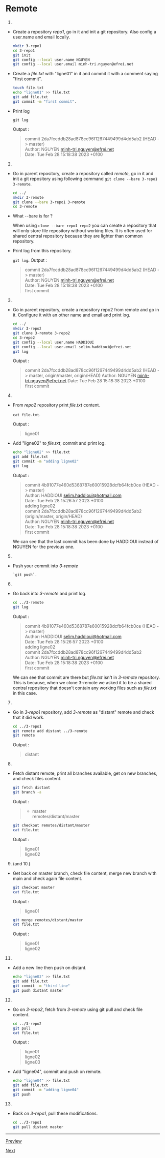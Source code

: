 
# Remote

1.

* Create a repository *repo1*, go in it and init a git repository. Also config a user.name and email locally.

    ```sh
    mkdir 3-repo1
    cd 3-repo1
    git init
    git config --local user.name NGUYEN
    git config --local user.email minh-tri.nguyen@efrei.net
    ```

* Create a *file.txt* with "ligne01" in it and commit it with a comment saying "first commit".

    ```sh
    touch file.txt
    echo "ligne01" >> file.txt
    git add file.txt
    git commit -m "first commit".
    ```

* Print log

    `git log`

    Output :
    > commit 2da7fccddb28ad878cc96f1267449499d4dd5ab2 (HEAD -> master)  
      Author: NGUYEN <minh-tri.nguyen@efrei.net>  
      Date:   Tue Feb 28 15:18:38 2023 +0100

2.

* Go in parent repository, create a repository called *remote*, go in it and init a git repository using following command `git clone --bare 3-repo1 3-remote`.  

    ```sh
    cd ../
    mkdir 3-remote
    git clone --bare 3-repo1 3-remote
    cd 3-remote
    ```

* What --bare is for ?

    When using `clone --bare repo1 repo2` you can create a repository that will only store file repository without working files. It is often used for shared central repository because they are lighter than common repository.

* Print log from this repository.  

    `git log`.
    Output :
    > commit 2da7fccddb28ad878cc96f1267449499d4dd5ab2 (HEAD -> master)  
      Author: NGUYEN <minh-tri.nguyen@efrei.net>  
      Date:   Tue Feb 28 15:18:38 2023 +0100  
      first commit  

3.

* Go in parent repository, create a repository repo2 from remote and go in it. Configure it with an other name and email and print log.

    ```sh
    cd ../
    mkdir 3-repo2
    git clone 3-remote 3-repo2
    cd 3-repo2
    git config --local user.name HADDIOUI
    git config --local user.email selim.haddioui@efrei.net
    git log
    ```

    Output :
    > commit 2da7fccddb28ad878cc96f1267449499d4dd5ab2 (HEAD -> master, origin/master, origin/HEAD)
      Author: NGUYEN <minh-tri.nguyen@efrei.net>
      Date:   Tue Feb 28 15:18:38 2023 +0100  
      first commit

4.

* From *repo2* repository print *file.txt* content.  

    `cat file.txt`.  

    Output :  
    > ligne01

* Add "ligne02" to *file.txt*, commit and print log.

    ```sh
    echo "ligne02" >> file.txt
    git add file.txt
    git commit -m "adding ligne02"
    git log
    ```

    Output :
    > commit 4b91077e460d5368787e60015928dcfb64fcb0ce (HEAD -> master)  
      Author: HADDIOUI <selim.haddioui@hotmail.com>  
      Date:   Tue Feb 28 15:26:57 2023 +0100  
      adding ligne02  
      commit 2da7fccddb28ad878cc96f1267449499d4dd5ab2 (origin/master, origin/HEAD)  
      Author: NGUYEN <minh-tri.nguyen@efrei.net>  
      Date:   Tue Feb 28 15:18:38 2023 +0100  
      first commit  

    We can see that the last commit has been done by HADDIOUI instead of NGUYEN for the previous one.

5.  

* Push your commit into *3-remote*  

      `git push`.

6.  

* Go back into *3-remote* and print log.  

    ```sh
    cd ../3-remote
    git log
    ```

    Output :
    > commit 4b91077e460d5368787e60015928dcfb64fcb0ce (HEAD -> master)  
      Author: HADDIOUI <selim.haddioui@hotmail.com>  
      Date:   Tue Feb 28 15:26:57 2023 +0100  
      adding ligne02  
      commit 2da7fccddb28ad878cc96f1267449499d4dd5ab2  
      Author: NGUYEN <minh-tri.nguyen@efrei.net>  
      Date:   Tue Feb 28 15:18:38 2023 +0100  
      first commit  

    We can see that commit are there but  *file.txt* isn't in *3-remote* repository. This is because, when we clone 3-remote we asked it to be a shared central repository that doesn't contain any working files such as *file.txt* in this case.  

7.

* Go in *3-repo1* repository, add *3-remote* as "distant" remote and check that it did work.

    ```sh
    cd ../3-repo1
    git remote add distant ../3-remote
    git remote
    ```

    Output :
    > distant

8.

* Fetch distant remote, print all branches available, get on new branches, and check files content.

    ```sh
    git fetch distant
    git branch -a
    ```

    Output :
    >
    > * master  
      remotes/distant/master

    ```sh
    git checkout remotes/distant/master
    cat file.txt
    ```

    Output :
    > ligne01  
      ligne02  

9. (and 10.)

* Get back on master branch, check file content, merge new branch with main and check again file content.

  ```sh
  git checkout master
  cat file.txt
  ```

  Output :
  > ligne01

  ```sh
  git merge remotes/distant/master
  cat file.txt
  ```

  Output :
  > ligne01  
    ligne02  

11.

* Add a new line then push on distant.

    ```sh
    echo "ligne03" >> file.txt
    git add file.txt
    git commit -m "third line"
    git push distant master
    ```

12.

* Go on *3-repo2*, fetch from *3-remote* using git pull and check file content.

    ```sh
    cd ../3-repo2
    git pull
    cat file.txt
    ```

    Output :
    > ligne01  
      ligne02  
      ligne03  

* Add "ligne04", commit and push on remote.  

    ```sh
    echo "ligne04" >> file.txt
    git add file.txt
    git commit -m "adding ligne04"
    git push
    ```

13.

* Back on *3-repo1*, pull these modifications.

  ```sh
  cd ../3-repo1
  git pull distant master
  ```

---  

[Preview](./2-branch.md)

[Next](./4-ide.md)  
